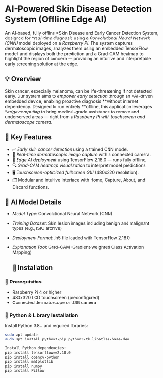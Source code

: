 # AI-Powered Skin Disease Detection System (Offline Edge AI)

An AI-based, fully offline *Skin Disease and Early Cancer Detection System, designed for **real-time diagnosis* using a *Convolutional Neural Network (CNN)* model deployed on a *Raspberry Pi*. The system captures dermatoscopic images, analyzes them using an embedded TensorFlow model, and displays both the prediction and a Grad-CAM heatmap to highlight the region of concern — providing an intuitive and interpretable early screening solution at the edge.

## 💡 Overview

Skin cancer, especially melanoma, can be life-threatening if not detected early. Our system aims to *empower early detection* through an *AI-driven embedded device, enabling proactive diagnosis **without internet dependency. Designed to run entirely **offline, this application leverages **edge computing* to bring medical-grade assistance to remote and underserved areas — right from a *Raspberry Pi with touchscreen and dermatoscope camera*.

## 🎯 Key Features

- ✅ *Early skin cancer detection* using a trained CNN model.
- 📸 *Real-time dermatoscopic image capture* with a connected camera.
- 🧠 *Edge AI deployment* using TensorFlow 2.18.0 — runs fully offline.
- 🔍 *Grad-CAM heatmap visualization* to interpret model predictions.
- 🖥 *Touchscreen-optimized fullscreen GUI* (480x320 resolution).
- 🗂 Modular and intuitive interface with Home, Capture, About, and Discard functions.

## 🧠 AI Model Details

- *Model Type*: Convolutional Neural Network (CNN)
- *Training Dataset*: Skin lesion images including benign and malignant types (e.g., ISIC archive)
- *Deployment Format*: .h5 file loaded with TensorFlow 2.18.0
- *Explanation Tool*: Grad-CAM (Gradient-weighted Class Activation Mapping)

  ## 🔧 Installation

### 📌 Prerequisites

- Raspberry Pi 4 or higher
- 480x320 LCD touchscreen (preconfigured)
- Connected dermatoscope or USB camera

### 🐍 Python & Library Installation

Install Python 3.8+ and required libraries:

```bash
sudo apt update
sudo apt install python3-pip python3-tk libatlas-base-dev

Install Python dependencies:
pip install tensorflow==2.18.0
pip install opencv-python
pip install matplotlib
pip install numpy
pip install Pillow
